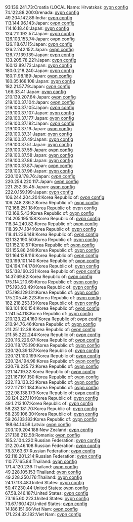 93.139.241.73:Croatia (LOCAL Name: Hrvatska): [ovpn config](vpn/93_139_241_73.ovpn)  
74.122.88.200:Grenada: [ovpn config](vpn/74_122_88_200.ovpn)  
49.204.142.89:India: [ovpn config](vpn/49_204_142_89.ovpn)  
113.144.96.143:Japan: [ovpn config](vpn/113_144_96_143.ovpn)  
114.16.18.46:Japan: [ovpn config](vpn/114_16_18_46.ovpn)  
124.211.192.57:Japan: [ovpn config](vpn/124_211_192_57.ovpn)  
126.103.153.74:Japan: [ovpn config](vpn/126_103_153_74.ovpn)  
126.118.67.115:Japan: [ovpn config](vpn/126_118_67_115.ovpn)  
126.2.242.152:Japan: [ovpn config](vpn/126_2_242_152.ovpn)  
126.77.139.139:Japan: [ovpn config](vpn/126_77_139_139.ovpn)  
133.205.78.221:Japan: [ovpn config](vpn/133_205_78_221.ovpn)  
160.13.89.173:Japan: [ovpn config](vpn/160_13_89_173.ovpn)  
180.0.218.240:Japan: [ovpn config](vpn/180_0_218_240.ovpn)  
180.11.98.189:Japan: [ovpn config](vpn/180_11_98_189.ovpn)  
180.35.168.108:Japan: [ovpn config](vpn/180_35_168_108.ovpn)  
182.21.57.79:Japan: [ovpn config](vpn/182_21_57_79.ovpn)  
1.66.33.41:Japan: [ovpn config](vpn/1_66_33_41.ovpn)  
210.139.207.64:Japan: [ovpn config](vpn/210_139_207_64.ovpn)  
219.100.37.104:Japan: [ovpn config](vpn/219_100_37_104.ovpn)  
219.100.37.105:Japan: [ovpn config](vpn/219_100_37_105.ovpn)  
219.100.37.107:Japan: [ovpn config](vpn/219_100_37_107.ovpn)  
219.100.37.177:Japan: [ovpn config](vpn/219_100_37_177.ovpn)  
219.100.37.182:Japan: [ovpn config](vpn/219_100_37_182.ovpn)  
219.100.37.19:Japan: [ovpn config](vpn/219_100_37_19.ovpn)  
219.100.37.31:Japan: [ovpn config](vpn/219_100_37_31.ovpn)  
219.100.37.49:Japan: [ovpn config](vpn/219_100_37_49.ovpn)  
219.100.37.51:Japan: [ovpn config](vpn/219_100_37_51.ovpn)  
219.100.37.55:Japan: [ovpn config](vpn/219_100_37_55.ovpn)  
219.100.37.58:Japan: [ovpn config](vpn/219_100_37_58.ovpn)  
219.100.37.86:Japan: [ovpn config](vpn/219_100_37_86.ovpn)  
219.100.37.87:Japan: [ovpn config](vpn/219_100_37_87.ovpn)  
219.100.37.96:Japan: [ovpn config](vpn/219_100_37_96.ovpn)  
220.109.178.76:Japan: [ovpn config](vpn/220_109_178_76.ovpn)  
220.254.220.117:Japan: [ovpn config](vpn/220_254_220_117.ovpn)  
221.252.35.45:Japan: [ovpn config](vpn/221_252_35_45.ovpn)  
222.0.159.199:Japan: [ovpn config](vpn/222_0_159_199.ovpn)  
106.244.204.204:Korea Republic of: [ovpn config](vpn/106_244_204_204.ovpn)  
106.248.236.2:Korea Republic of: [ovpn config](vpn/106_248_236_2.ovpn)  
112.168.251.18:Korea Republic of: [ovpn config](vpn/112_168_251_18.ovpn)  
112.169.5.43:Korea Republic of: [ovpn config](vpn/112_169_5_43.ovpn)  
114.205.195.158:Korea Republic of: [ovpn config](vpn/114_205_195_158.ovpn)  
118.34.240.82:Korea Republic of: [ovpn config](vpn/118_34_240_82.ovpn)  
118.39.74.184:Korea Republic of: [ovpn config](vpn/118_39_74_184.ovpn)  
118.41.236.148:Korea Republic of: [ovpn config](vpn/118_41_236_148.ovpn)  
121.132.190.50:Korea Republic of: [ovpn config](vpn/121_132_190_50.ovpn)  
121.152.10.57:Korea Republic of: [ovpn config](vpn/121_152_10_57.ovpn)  
121.155.86.248:Korea Republic of: [ovpn config](vpn/121_155_86_248.ovpn)  
121.164.128.116:Korea Republic of: [ovpn config](vpn/121_164_128_116.ovpn)  
123.199.101.140:Korea Republic of: [ovpn config](vpn/123_199_101_140.ovpn)  
124.194.114.178:Korea Republic of: [ovpn config](vpn/124_194_114_178.ovpn)  
125.138.160.231:Korea Republic of: [ovpn config](vpn/125_138_160_231.ovpn)  
14.37.69.82:Korea Republic of: [ovpn config](vpn/14_37_69_82.ovpn)  
175.114.210.69:Korea Republic of: [ovpn config](vpn/175_114_210_69.ovpn)  
175.193.93.49:Korea Republic of: [ovpn config](vpn/175_193_93_49.ovpn)  
175.198.129.131:Korea Republic of: [ovpn config](vpn/175_198_129_131.ovpn)  
175.205.46.223:Korea Republic of: [ovpn config](vpn/175_205_46_223.ovpn)  
182.218.253.13:Korea Republic of: [ovpn config](vpn/182_218_253_13.ovpn)  
183.101.100.154:Korea Republic of: [ovpn config](vpn/183_101_100_154.ovpn)  
1.241.54.118:Korea Republic of: [ovpn config](vpn/1_241_54_118.ovpn)  
210.123.224.160:Korea Republic of: [ovpn config](vpn/210_123_224_160.ovpn)  
210.94.76.46:Korea Republic of: [ovpn config](vpn/210_94_76_46.ovpn)  
211.251.12.38:Korea Republic of: [ovpn config](vpn/211_251_12_38.ovpn)  
211.55.222.244:Korea Republic of: [ovpn config](vpn/211_55_222_244.ovpn)  
220.116.226.67:Korea Republic of: [ovpn config](vpn/220_116_226_67.ovpn)  
220.118.175.190:Korea Republic of: [ovpn config](vpn/220_118_175_190.ovpn)  
220.120.39.137:Korea Republic of: [ovpn config](vpn/220_120_39_137.ovpn)  
220.121.100.199:Korea Republic of: [ovpn config](vpn/220_121_100_199.ovpn)  
220.124.194.98:Korea Republic of: [ovpn config](vpn/220_124_194_98.ovpn)  
220.79.225.72:Korea Republic of: [ovpn config](vpn/220_79_225_72.ovpn)  
221.147.19.32:Korea Republic of: [ovpn config](vpn/221_147_19_32.ovpn)  
221.167.191.150:Korea Republic of: [ovpn config](vpn/221_167_191_150.ovpn)  
222.113.133.23:Korea Republic of: [ovpn config](vpn/222_113_133_23.ovpn)  
222.117.121.184:Korea Republic of: [ovpn config](vpn/222_117_121_184.ovpn)  
222.98.138.173:Korea Republic of: [ovpn config](vpn/222_98_138_173.ovpn)  
39.124.227.110:Korea Republic of: [ovpn config](vpn/39_124_227_110.ovpn)  
49.1.213.107:Korea Republic of: [ovpn config](vpn/49_1_213_107.ovpn)  
58.232.181.70:Korea Republic of: [ovpn config](vpn/58_232_181_70.ovpn)  
58.239.106.30:Korea Republic of: [ovpn config](vpn/58_239_106_30.ovpn)  
59.26.133.183:Korea Republic of: [ovpn config](vpn/59_26_133_183.ovpn)  
188.64.14.59:Latvia: [ovpn config](vpn/188_64_14_59.ovpn)  
203.109.204.188:New Zealand: [ovpn config](vpn/203_109_204_188.ovpn)  
217.138.212.58:Romania: [ovpn config](vpn/217_138_212_58.ovpn)  
185.2.104.220:Russian Federation: [ovpn config](vpn/185_2_104_220.ovpn)  
212.20.46.108:Russian Federation: [ovpn config](vpn/212_20_46_108.ovpn)  
78.37.63.67:Russian Federation: [ovpn config](vpn/78_37_63_67.ovpn)  
92.118.201.214:Russian Federation: [ovpn config](vpn/92_118_201_214.ovpn)  
110.77.165.84:Thailand: [ovpn config](vpn/110_77_165_84.ovpn)  
171.4.120.239:Thailand: [ovpn config](vpn/171_4_120_239.ovpn)  
49.228.105.153:Thailand: [ovpn config](vpn/49_228_105_153.ovpn)  
49.228.250.176:Thailand: [ovpn config](vpn/49_228_250_176.ovpn)  
24.17.113.48:United States: [ovpn config](vpn/24_17_113_48.ovpn)  
50.47.230.44:United States: [ovpn config](vpn/50_47_230_44.ovpn)  
67.58.246.187:United States: [ovpn config](vpn/67_58_246_187.ovpn)  
73.165.60.223:United States: [ovpn config](vpn/73_165_60_223.ovpn)  
73.67.160.142:United States: [ovpn config](vpn/73_67_160_142.ovpn)  
14.186.151.66:Viet Nam: [ovpn config](vpn/14_186_151_66.ovpn)  
171.224.32.182:Viet Nam: [ovpn config](vpn/171_224_32_182.ovpn)  
